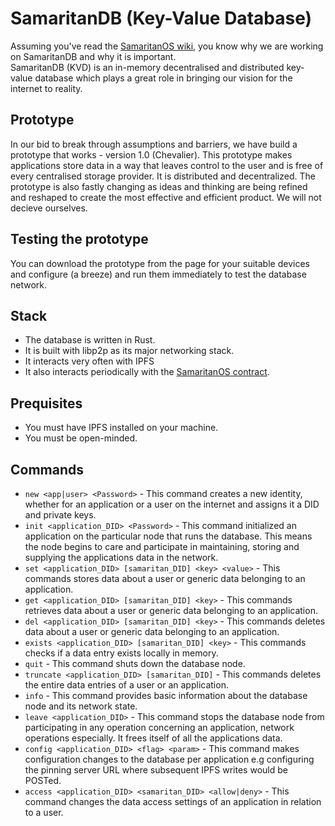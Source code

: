 # SamaritanDB (Key-Value Database)

Assuming you've read the [SamaritanOS wiki](https://algorealm.gitbook.io/samaritanos-a-d-system-for-digital-identity), you know why we are working on SamaritanDB and why it is important. 
<br>
SamaritanDB (KVD) is an in-memory decentralised and distributed key-value database which plays a great role in bringing our vision for the internet to reality.
<br>
## Prototype
In our bid to break through assumptions and barriers, we have build a prototype that works - version 1.0 (Chevalier). This prototype makes applications store data in a way that leaves control to the user and is free of every centralised storage provider. It is distributed and decentralized. The prototype is also fastly changing as ideas and thinking are being refined and reshaped to create the most effective and efficient product. We will not decieve ourselves.
<br>
## Testing the prototype
You can download the prototype from the page for your suitable devices and configure (a breeze) and run them immediately to test the database network.
## Stack
- The database is written in Rust.
- It is built with libp2p as its major networking stack.
- It interacts very often with IPFS
- It also interacts periodically with the [SamaritanOS contract](https://github.com/algorealmInc/samaritanos-contract).
## Prequisites
- You must have IPFS installed on your machine.
- You must be open-minded.
## Commands 
- `new <app|user> <Password>` - This command creates a new identity, whether for an application or a user on the internet and assigns it a DID and private keys.
- `init <application_DID> <Password>` - This command initialized an application on the particular node that runs the database. This means the node begins to care and participate in maintaining, storing and supplying the applications data in the network.
- `set <application_DID> [samaritan_DID] <key> <value>` - This commands stores data about a user or generic data belonging to an application.
- `get <application_DID> [samaritan_DID] <key>` - This commands retrieves data about a user or generic data belonging to an application.
- `del <application_DID> [samaritan_DID] <key>` - This commands deletes data about a user or generic data belonging to an application.
- `exists <application_DID> [samaritan_DID] <key>` - This commands checks if a data entry exists locally in memory.
- `quit` - This command shuts down the database node.
- `truncate <application_DID> [samaritan_DID]` - This commands deletes the entire data entries of a user or an application.
- `info` - This command provides basic information about the database node and its network state.
- `leave <application_DID>` - This command stops the database node from participating in any operation concerning an application, network operations especially. It frees itself of all the applications data.
- `config <application_DID> <flag> <param>` - This command makes configuration changes to the database per application e.g configuring the pinning server URL where subsequent IPFS writes would be POSTed.
- `access <application_DID> <samaritan_DID> <allow|deny>` - This command changes the data access settings of an application in relation to a user.
